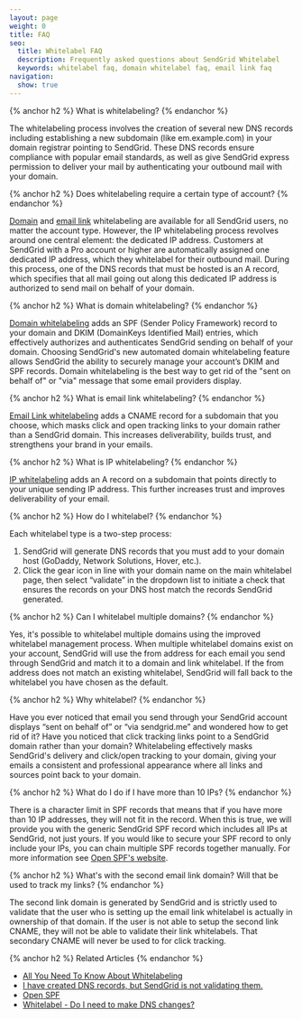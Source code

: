 ```yaml
---
layout: page
weight: 0
title: FAQ
seo:
  title: Whitelabel FAQ
  description: Frequently asked questions about SendGrid Whitelabel
  keywords: whitelabel faq, domain whitelabel faq, email link faq
navigation:
  show: true
---
```



{% anchor h2 %}
What is whitelabeling?
{% endanchor %}

The whitelabeling process involves the creation of several new DNS records including establishing a new subdomain (like em.example.com) in your domain registrar pointing to SendGrid. These DNS records ensure compliance with popular email standards, as well as give SendGrid express permission to deliver your mail by authenticating your outbound mail with your domain.

{% anchor h2 %}
Does whitelabeling require a certain type of account?
{% endanchor %}

[Domain]({{root_url}}/User_Guide/Settings/Whitelabel/domains.html) and [email link]({{root_url}}/User_Guide/Settings/Whitelabel/links.html) whitelabeling are available for all SendGrid users, no matter the account type. However, the IP whitelabeling process revolves around one central element: the dedicated IP address. Customers at SendGrid with a Pro account or higher are automatically assigned one dedicated IP address, which they whitelabel for their outbound mail. During this process, one of the DNS records that must be hosted is an A record, which specifies that all mail going out along this dedicated IP address is authorized to send mail on behalf of your domain.

{% anchor h2 %}
What is domain whitelabeling?
{% endanchor %}

[Domain whitelabeling]({{root_url}}/User_Guide/Settings/Whitelabel/domains.html) adds an SPF (Sender Policy Framework) record to your domain and DKIM (DomainKeys Identified Mail) entries, which effectively authorizes and authenticates SendGrid sending on behalf of your domain. Choosing SendGrid's new automated domain whitelabeling feature allows SendGrid the ability to securely manage your account’s DKIM and SPF records. Domain whitelabeling is the best way to get rid of the "sent on behalf of" or "via" message that some email providers display.

{% anchor h2 %}
What is email link whitelabeling?
{% endanchor %}

[Email Link whitelabeling]({{root_url}}/User_Guide/Settings/Whitelabel/links.html) adds a CNAME record for a subdomain that you choose, which masks click and open tracking links to your domain rather than a SendGrid domain. This increases deliverability, builds trust, and strengthens your brand in your emails.

{% anchor h2 %}
What is IP whitelabeling?
{% endanchor %}

[IP whitelabeling]({{root_url}}/User_Guide/Settings/Whitelabel/ips.html) adds an A record on a subdomain that points directly to your unique sending IP address. This further increases trust and improves deliverability of your email.

{% anchor h2 %}
How do I whitelabel?
{% endanchor %}

Each whitelabel type is a two-step process:

1. SendGrid will generate DNS records that you must add to your domain host (GoDaddy, Network Solutions, Hover, etc.).
2. Click the gear icon in line with your domain name on the main whitelabel page, then select “validate” in the dropdown list to initiate a check that ensures the records on your DNS host match the records SendGrid generated.

{% anchor h2 %}
Can I whitelabel multiple domains?
{% endanchor %}

Yes, it's possible to whitelabel multiple domains using the improved whitelabel management process. When multiple whitelabel domains exist on your account, SendGrid will use the from address for each email you send through SendGrid and match it to a domain and link whitelabel. If the from address does not match an existing whitelabel, SendGrid will fall back to the whitelabel you have chosen as the default.

{% anchor h2 %}
Why whitelabel?
{% endanchor %}

Have you ever noticed that email you send through your SendGrid account displays “sent on behalf of” or “via sendgrid.me” and wondered how to get rid of it? Have you noticed that click tracking links point to a SendGrid domain rather than your domain? Whitelabeling effectively masks SendGrid's delivery and click/open tracking to your domain, giving your emails a consistent and professional appearance where all links and sources point back to your domain.

{% anchor h2 %}
What do I do if I have more than 10 IPs?
{% endanchor %}

There is a character limit in SPF records that means that if you have more than 10 IP addresses, they will not fit in the record. When this is true, we will provide you with the generic SendGrid SPF record which includes all IPs at SendGrid, not just yours. If you would like to secure your SPF record to only include your IPs, you can chain multiple SPF records together manually. For more information see [Open SPF's website](http://www.openspf.org/Introduction).

{% anchor h2 %}
What's with the second email link domain?  Will that be used to track my links?
{% endanchor %}

The second link domain is generated by SendGrid and is strictly used to validate that the user who is setting up the email link whitelabel is actually in ownership of that domain. If the user is not able to setup the second link CNAME, they will not be able to validate their link whitelabels. That secondary CNAME will never be used to for click tracking.


{% anchor h2 %}
Related Articles
{% endanchor %}

* [All You Need To Know About Whitelabeling]({{root_url}}/Classroom/Deliver/Delivery_Introduction/all_you_need_to_know_about_whitelabeling.html)
* [I have created DNS records, but SendGrid is not validating them.]({{root_url}}/Classroom/Troubleshooting/Authentication/i_have_created_dns_records_but_the_whitelabel_wizard_is_not_validating_them.html)
* [Open SPF](http://www.openspf.org/Introduction)
* [Whitelabel - Do I need to make DNS changes?]({{root_url}}/Classroom/Deliver/Delivery_Introduction/whitelabel_do_i_need_to_make_dns_changes_pro_and_higher.html)
